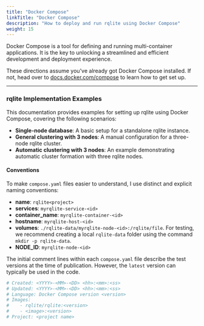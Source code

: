 ```yaml
---
title: "Docker Compose"
linkTitle: "Docker Compose"
description: "How to deploy and run rqlite using Docker Compose"
weight: 15
---
```


Docker Compose is a tool for defining and running multi-container applications.
It is the key to unlocking a streamlined and efficient development and deployment experience.

These directions assume you've already got Docker Compose installed.
If not, head over to [docs.docker.com/compose](https://docs.docker.com/compose/) to learn how to get set up.

---

### rqlite Implementation Examples

This documentation provides examples for setting up rqlite using Docker Compose, covering the following scenarios:

  * **Single-node database**: A basic setup for a standalone rqlite instance.
  * **General clustering with 3 nodes**: A manual configuration for a three-node rqlite cluster.
  * **Automatic clustering with 3 nodes**: An example demonstrating automatic cluster formation with three rqlite nodes.


#### Conventions

To make `compose.yaml` files easier to understand, I use distinct and explicit naming conventions:

  * **name**: `rqlite<project>`
  * **services**: `myrqlite-service-<id>`
  * **container_name**: `myrqlite-container-<id>`
  * **hostname**: `myrqlite-host-<id>`
  * **volumes**: `./rqlite-data/myrqlite-node-<id>:/rqlite/file`.
For testing, we recommend creating a local `rqlite-data` folder using the command `mkdir -p rqlite-data`.
  * **NODE_ID**: `myrqlite-node-<id>`

The initial comment lines within each `compose.yaml` file describe the test versions at the time of publication.
However, the `latest` version can typically be used in the code.

```yaml
# Created: <YYYY>-<MM>-<DD> <hh>:<mm>:<ss>
# Updated: <YYYY>-<MM>-<DD> <hh>:<mm>:<ss>
# Language: Docker Compose version <version>
# Images:
#    - rqlite/rqlite:<version>
#    - <image>:<version>
# Project: <project name>
```
